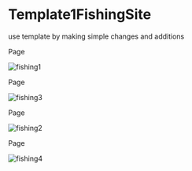 # Template1FishingSite
use template by making simple changes and additions
 
 Page
 

![fishing1](https://user-images.githubusercontent.com/72500382/99889708-cfd51000-2c68-11eb-8f30-cb833ffc8d17.png)





 Page
 
 
![fishing3](https://user-images.githubusercontent.com/72500382/99889751-4a9e2b00-2c69-11eb-957c-e3be4c5fdcc3.png)





 Page
 
 
![fishing2](https://user-images.githubusercontent.com/72500382/99889786-92bd4d80-2c69-11eb-9625-9a0445eb8662.png)








 Page
 
 
![fishing4](https://user-images.githubusercontent.com/72500382/99889824-d7e17f80-2c69-11eb-9077-9aeb3459ad2c.png)



